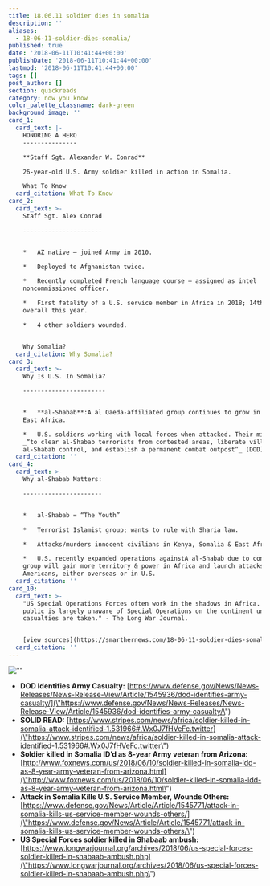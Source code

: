 ```yaml
---
title: 18.06.11 soldier dies in somalia
description: ''
aliases:
  - 18-06-11-soldier-dies-somalia/
published: true
date: '2018-06-11T10:41:44+00:00'
publishDate: '2018-06-11T10:41:44+00:00'
lastmod: '2018-06-11T10:41:44+00:00'
tags: []
post_author: []
section: quickreads
category: now you know
color_palette_classname: dark-green
background_image: ''
card_1:
  card_text: |-
    HONORING A HERO
    ---------------

    **Staff Sgt. Alexander W. Conrad**

    26-year-old U.S. Army soldier killed in action in Somalia.

    What To Know
  card_citation: What To Know
card_2:
  card_text: >-
    Staff Sgt. Alex Conrad

    ----------------------


    *   AZ native – joined Army in 2010.

    *   Deployed to Afghanistan twice.

    *   Recently completed French language course – assigned as intel
    noncommissioned officer.

    *   First fatality of a U.S. service member in Africa in 2018; 14th fatality
    overall this year.

    *   4 other soldiers wounded.


    Why Somalia?
  card_citation: Why Somalia?
card_3:
  card_text: >-
    Why Is U.S. In Somalia?

    -----------------------


    *   **al-Shabab**:A al Qaeda-affiliated group continues to grow in power in
    East Africa.

    *   U.S. soldiers working with local forces when attacked. Their mission:
    _“to clear al-Shabab terrorists from contested areas, liberate villages from
    al-Shabab control, and establish a permanent combat outpost”_ (DOD).
  card_citation: ''
card_4:
  card_text: >-
    Why al-Shabab Matters:

    ----------------------


    *   al-Shabab = “The Youth”

    *   Terrorist Islamist group; wants to rule with Sharia law.

    *   Attacks/murders innocent civilians in Kenya, Somalia & East Africa.

    *   U.S. recently expanded operations againstA al-Shabab due to concerns the
    group will gain more territory & power in Africa and launch attacks on
    Americans, either overseas or in U.S.
  card_citation: ''
card_10:
  card_text: >-
    "US Special Operations Forces often work in the shadows in Africa. The
    public is largely unaware of Special Operations on the continent until
    casualties are taken." - The Long War Journal.


    [view sources](https://smarthernews.com/18-06-11-soldier-dies-somalia/)
  card_citation: ''
---
```

![\"\"](\"https://smarthernews.com/wp-content/uploads/2018/06/alexanderconrad1200-300x200.jpg\")

*   **DOD Identifies Army Casualty:** [https://www.defense.gov/News/News-Releases/News-Release-View/Article/1545936/dod-identifies-army-casualty/](\"https://www.defense.gov/News/News-Releases/News-Release-View/Article/1545936/dod-identifies-army-casualty/\")
*   **SOLID READ:** [https://www.stripes.com/news/africa/soldier-killed-in-somalia-attack-identified-1.531966#.Wx0J7fHVeFc.twitter](\"https://www.stripes.com/news/africa/soldier-killed-in-somalia-attack-identified-1.531966#.Wx0J7fHVeFc.twitter\")
*   **Soldier killed in Somalia ID’d as 8-year Army veteran from Arizona:** [http://www.foxnews.com/us/2018/06/10/soldier-killed-in-somalia-idd-as-8-year-army-veteran-from-arizona.html](\"http://www.foxnews.com/us/2018/06/10/soldier-killed-in-somalia-idd-as-8-year-army-veteran-from-arizona.html\")
*   **Attack in Somalia Kills U.S. Service Member, Wounds Others:** [https://www.defense.gov/News/Article/Article/1545771/attack-in-somalia-kills-us-service-member-wounds-others/](\"https://www.defense.gov/News/Article/Article/1545771/attack-in-somalia-kills-us-service-member-wounds-others/\")
*   **US Special Forces soldier killed in Shabaab ambush:** [https://www.longwarjournal.org/archives/2018/06/us-special-forces-soldier-killed-in-shabaab-ambush.php](\"https://www.longwarjournal.org/archives/2018/06/us-special-forces-soldier-killed-in-shabaab-ambush.php\")